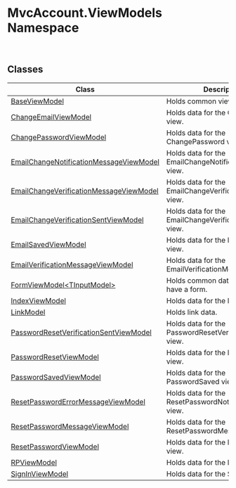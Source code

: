 MvcAccount.ViewModels Namespace
===============================
 


Classes
-------

Class                                        | Description                                             
-------------------------------------------- | ------------------------------------------------------- 
[BaseViewModel][1]                           | Holds common view data.                                 
[ChangeEmailViewModel][2]                    | Holds data for the ChangeEmail view.                    
[ChangePasswordViewModel][3]                 | Holds data for the ChangePassword view.                 
[EmailChangeNotificationMessageViewModel][4] | Holds data for the EmailChangeNotificationMessage view. 
[EmailChangeVerificationMessageViewModel][5] | Holds data for the EmailChangeVerificationMessage view. 
[EmailChangeVerificationSentViewModel][6]    | Holds data for the EmailChangeVerificationSent view.    
[EmailSavedViewModel][7]                     | Holds data for the EmailSaved view.                     
[EmailVerificationMessageViewModel][8]       | Holds data for the EmailVerificationMessage view.       
[FormViewModel&lt;TInputModel>][9]           | Holds common data for views that have a form.           
[IndexViewModel][10]                         | Holds data for the Index view.                          
[LinkModel][11]                              | Holds link data.                                        
[PasswordResetVerificationSentViewModel][12] | Holds data for the PasswordResetVerificationSent view.  
[PasswordResetViewModel][13]                 | Holds data for the PasswordReset view.                  
[PasswordSavedViewModel][14]                 | Holds data for the PasswordSaved view.                  
[ResetPasswordErrorMessageViewModel][15]     | Holds data for the ResetPasswordNotFoundMessage view.   
[ResetPasswordMessageViewModel][16]          | Holds data for the ResetPasswordMessage view.           
[ResetPasswordViewModel][17]                 | Holds data for the ResetPassword view.                  
[RPViewModel][18]                            | Holds data for the RP view.                             
[SignInViewModel][19]                        | Holds data for the SignIn view.                         

[1]: BaseViewModel/README.md
[2]: ChangeEmailViewModel/README.md
[3]: ChangePasswordViewModel/README.md
[4]: EmailChangeNotificationMessageViewModel/README.md
[5]: EmailChangeVerificationMessageViewModel/README.md
[6]: EmailChangeVerificationSentViewModel/README.md
[7]: EmailSavedViewModel/README.md
[8]: EmailVerificationMessageViewModel/README.md
[9]: FormViewModel_1/README.md
[10]: IndexViewModel/README.md
[11]: LinkModel/README.md
[12]: PasswordResetVerificationSentViewModel/README.md
[13]: PasswordResetViewModel/README.md
[14]: PasswordSavedViewModel/README.md
[15]: ResetPasswordErrorMessageViewModel/README.md
[16]: ResetPasswordMessageViewModel/README.md
[17]: ResetPasswordViewModel/README.md
[18]: RPViewModel/README.md
[19]: SignInViewModel/README.md